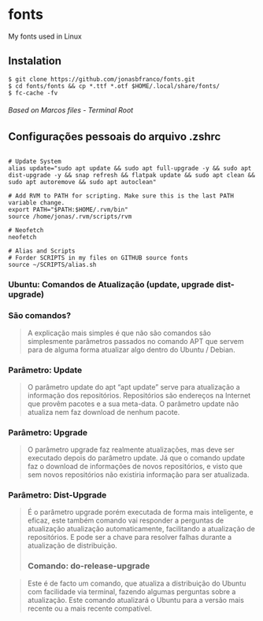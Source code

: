 # fonts
My fonts used in Linux

## Instalation
```shell
$ git clone https://github.com/jonasbfranco/fonts.git
$ cd fonts/fonts && cp *.ttf *.otf $HOME/.local/share/fonts/
$ fc-cache -fv
```

###### Based on Marcos files - Terminal Root



## Configurações pessoais do arquivo .zshrc

```shell

# Update System
alias update="sudo apt update && sudo apt full-upgrade -y && sudo apt dist-upgrade -y && snap refresh && flatpak update && sudo apt clean && sudo apt autoremove && sudo apt autoclean"

# Add RVM to PATH for scripting. Make sure this is the last PATH variable change.
export PATH="$PATH:$HOME/.rvm/bin"
source /home/jonas/.rvm/scripts/rvm

# Neofetch
neofetch

# Alias and Scripts
# Forder SCRIPTS in my files on GITHUB source fonts
source ~/SCRIPTS/alias.sh

```



### Ubuntu: Comandos de Atualização (update, upgrade dist-upgrade)

### São comandos?
> A explicação mais simples é que não são comandos são simplesmente parâmetros passados no comando APT que servem para de alguma forma atualizar algo dentro do Ubuntu / Debian.
>

### Parâmetro: Update
> O parâmetro update do apt “apt update” serve para atualização a informação dos repositórios. Repositórios são endereços na Internet que provêm pacotes e a sua meta-data. O parâmetro update não atualiza nem faz download de nenhum pacote.
>

### Parâmetro: Upgrade
> O parâmetro upgrade faz realmente atualizações, mas deve ser executado depois do parâmetro update. Já que o comando update faz o download de informações de novos repositórios, e visto que sem novos repositórios não existiria informação para ser atualizada.
>

### Parâmetro: Dist-Upgrade
> É o parâmetro upgrade porém executada de forma mais inteligente, e eficaz, este também comando vai responder a perguntas de atualização atualização automaticamente, facilitando a atualização de repositórios. E pode ser a chave para resolver falhas durante a atualização de distribuição.
>
> ### Comando: do-release-upgrade

> Este é de facto um comando, que atualiza a distribuição do Ubuntu com facilidade via terminal, fazendo algumas perguntas sobre a atualização. Este comando atualizará o Ubuntu para a versão mais recente ou a mais recente compatível.
>